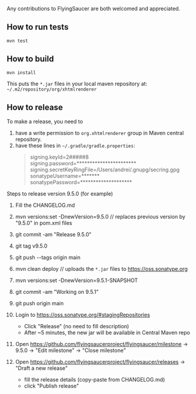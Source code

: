 Any contributions to FlyingSaucer are both welcomed and appreciated.

## How to run tests

    mvn test

## How to build

    mvn install

This puts the `*.jar` files in your local maven repository at: `~/.m2/repository/org/xhtmlrenderer`


## How to release

To make a release, you need to 
1. have a write permission to `org.xhtmlrenderer` group in Maven central repository.
2. have these lines in `~/.gradle/gradle.properties`:
   > signing.keyId=2#####8
   > signing.password=***********************
   > signing.secretKeyRingFile=/Users/andrei/.gnupg/secring.gpg
   > sonatypeUsername=*******
   > sonatypePassword=********************
   
Steps to release version 9.5.0 (for example)
1. Fill the CHANGELOG.md
2. mvn versions:set -DnewVersion=9.5.0   // replaces previous version by "9.5.0" in pom.xml files
3. git commit -am "Release 9.5.0"
4. git tag v9.5.0 
5. git push --tags origin main
6. mvn clean deploy   // uploads the `*.jar` files to https://oss.sonatype.org
7. mvn versions:set -DnewVersion=9.5.1-SNAPSHOT 
8. git commit -am "Working on 9.5.1"
9. git push origin main

10. Login to https://oss.sonatype.org/#stagingRepositories 
    * Click "Release" (no need to fill description)
    * After ~5 minutes, the new jar will be available in Central Maven repo
11. Open https://github.com/flyingsaucerproject/flyingsaucer/milestone -> 9.5.0 -> "Edit milestone" -> "Close milestone"
12. Open https://github.com/flyingsaucerproject/flyingsaucer/releases -> "Draft a new release"
    * fill the release details (copy-paste from CHANGELOG.md)
    * click "Publish release"
